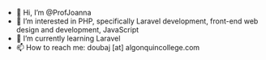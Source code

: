 - 👋 Hi, I’m @ProfJoanna
- 👀 I’m interested in PHP, specifically Laravel development, front-end web design and development, JavaScript
- 🌱 I’m currently learning Laravel
- 📫 How to reach me: doubaj [at] algonquincollege.com

<!---
ProfJoanna/ProfJoanna is a ✨ special ✨ repository because its `README.md` (this file) appears on your GitHub profile.
You can click the Preview link to take a look at your changes.
--->
